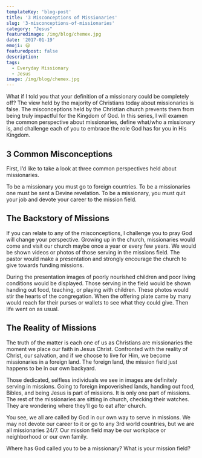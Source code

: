 ```yaml
---
templateKey: 'blog-post'
title: '3 Misconceptions of Missionaries'
slug: '3-misconceptions-of-missionaries'
category: "Jesus"
featuredimage: /img/blog/chemex.jpg
date: '2017-01-19'
emoji: 😃
featuredpost: false
description:
tags:
  - Everyday Missionary
  - Jesus
image: /img/blog/chemex.jpg
---
```


What if I told you that your definition of a missionary could be completely off? The view held by the majority of Christians today about missionaries is false. The misconceptions held by the Christian church prevents them from being truly impactful for the Kingdom of God. In this series, I will examen the common perspective about missionaries, define what/who a missionary is, and challenge each of you to embrace the role God has for you in His Kingdom.

## 3 Common Misconceptions

First, I’d like to take a look at three common perspectives held about missionaries.

To be a missionary you must go to foreign countries.
To be a missionaries one must be sent a Devine revelation.
To be a missionary, you must quit your job and devote your career to the mission field.

## The Backstory of Missions

If you can relate to any of the misconceptions, I challenge you to pray God will change your perspective. Growing up in the church, missionaries would come and visit our church maybe once a year or every few years. We would be shown videos or photos of those serving in the missions field. The pastor would make a presentation and strongly encourage the church to give towards funding missions.

During the presentation images of poorly nourished children and poor living conditions would be displayed. Those serving in the field would be shown handing out food, teaching, or playing with children. These photos would stir the hearts of the congregation. When the offering plate came by many would reach for their purses or wallets to see what they could give. Then life went on as usual.

## The Reality of Missions

The truth of the matter is each one of us as Christians are missionaries the moment we place our faith in Jesus Christ. Confronted with the reality of Christ, our salvation, and if we choose to live for Him, we become missionaries in a foreign land. The foreign land, the mission field just happens to be in our own backyard.

Those dedicated, selfless individuals we see in images are definitely serving in missions. Going to foreign impoverished lands, handing out food, Bibles, and being Jesus is part of missions. It is only one part of missions. The rest of the missionaries are sitting in church, checking their watches. They are wondering where they’ll go to eat after church.

You see, we all are called by God in our own way to serve in missions. We may not devote our career to it or go to any 3rd world countries, but we are all missionaries 24/7. Our mission field may be our workplace or neighborhood or our own family.

Where has God called you to be a missionary? What is your mission field?
